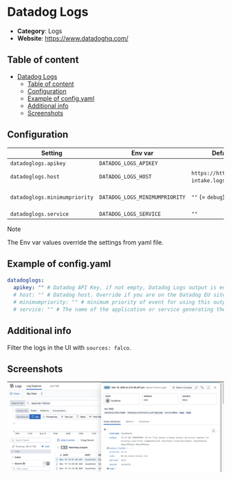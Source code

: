 # Datadog Logs

- **Category**: Logs
- **Website**: https://www.datadoghq.com/

## Table of content

- [Datadog Logs](#datadogLogs)
  - [Table of content](#table-of-content)
  - [Configuration](#configuration)
  - [Example of config.yaml](#example-of-configyaml)
  - [Additional info](#additional-info)
  - [Screenshots](#screenshots)

## Configuration

| Setting                       | Env var                        | Default value              | Description                                                                                                                       |
|-------------------------------|--------------------------------| -------------------------- | --------------------------------------------------------------------------------------------------------------------------------- |
| `datadoglogs.apikey`          | `DATADOG_LOGS_APIKEY`          |                            | Datadog API Key, if not empty, Datadog Logs output is **enabled**                                                                      |
| `datadoglogs.host`            | `DATADOG_LOGS_HOST`            | `https://http-intake.logs.datadoghq.com/` | Datadog host. Override if you are on the Datadog EU site                                                                          |
| `datadoglogs.minimumpriority` | `DATADOG_LOGS_MINIMUMPRIORITY` | `""` (= `debug`)           | Minimum priority of event for using this output, order is `emergency,alert,critical,error,warning,notice,informational,debug or ""` |
| `datadoglogs.service`         | `DATADOG_LOGS_SERVICE`         | `""`            | The name of the application or service generating the log events. |

> [!NOTE]
The Env var values override the settings from yaml file.

## Example of config.yaml

```yaml
datadoglogs:
  apikey: "" # Datadog API Key, if not empty, Datadog Logs output is enabled
  # host: "" # Datadog host. Override if you are on the Datadog EU site. Defaults to american site with "https://http-intake.logs.datadoghq.com/"
  # minimumpriority: "" # minimum priority of event for using this output, order is emergency|alert|critical|error|warning|notice|informational|debug or "" (default)
  # service: "" # The name of the application or service generating the log events.
```

## Additional info

Filter the logs in the UI with `sources: falco`.

## Screenshots

![datadog example](images/datadog_logs.png)
